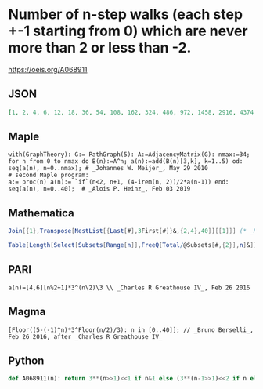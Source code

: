# Number of n\-step walks \(each step \+\-1 starting from 0\) which are never more than 2 or less than \-2\.
https://oeis.org/A068911
## JSON
```JSON
[1, 2, 4, 6, 12, 18, 36, 54, 108, 162, 324, 486, 972, 1458, 2916, 4374, 8748, 13122, 26244, 39366, 78732, 118098, 236196, 354294, 708588, 1062882, 2125764, 3188646, 6377292, 9565938, 19131876, 28697814, 57395628, 86093442, 172186884, 258280326, 516560652]
```
## Maple
```Maple
with(GraphTheory): G:= PathGraph(5): A:=AdjacencyMatrix(G): nmax:=34; for n from 0 to nmax do B(n):=A^n; a(n):=add(B(n)[3,k], k=1..5) od: seq(a(n), n=0..nmax); # _Johannes W. Meijer_, May 29 2010
# second Maple program:
a:= proc(n) a(n):= `if`(n<2, n+1, (4-irem(n, 2))/2*a(n-1)) end:
seq(a(n), n=0..40);  # _Alois P. Heinz_, Feb 03 2019
```
## Mathematica
```Mathematica
Join[{1},Transpose[NestList[{Last[#],3First[#]}&,{2,4},40]][[1]]] (* _Harvey P. Dale_, Oct 24 2011 *)
```
```Mathematica
Table[Length[Select[Subsets[Range[n]],FreeQ[Total/@Subsets[#,{2}],n]&]],{n,0,15}] (* _Gus Wiseman_, Oct 06 2023 *)
```
## PARI
```PARI
a(n)=[4,6][n%2+1]*3^(n\2)\3 \\ _Charles R Greathouse IV_, Feb 26 2016
```
## Magma
```Magma
[Floor((5-(-1)^n)*3^Floor(n/2)/3): n in [0..40]]; // _Bruno Berselli_, Feb 26 2016, after _Charles R Greathouse IV_
```
## Python
```Python
def A068911(n): return 3**(n>>1)<<1 if n&1 else (3**(n-1>>1)<<2 if n else 1) # _Chai Wah Wu_, Aug 30 2024
```
